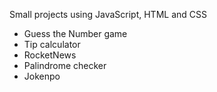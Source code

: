 Small projects using JavaScript, HTML and CSS
- Guess the Number game
- Tip calculator
- RocketNews
- Palindrome checker
- Jokenpo